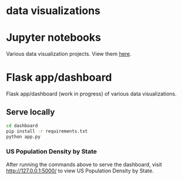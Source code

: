 # data visualizations

# Jupyter notebooks
Various data visualization projects. View them [here](http://nbviewer.jupyter.org/github/markmisener/data-visualization/tree/master/).

# Flask app/dashboard
Flask app/dashboard (work in progress) of various data visualizations.

## Serve locally
``` sh
cd dashboard
pip install -r requirements.txt
python app.py
```

### US Population Density by State

After running the commands above to serve the dashboard, visit http://127.0.0.1:5000/ to view US Population Density by State.
